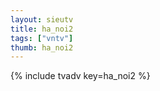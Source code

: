 ```yaml
--- 
layout: sieutv
title: ha_noi2
tags: ["vntv"]
thumb: ha_noi2
---
```

{% include tvadv key=ha_noi2 %}

